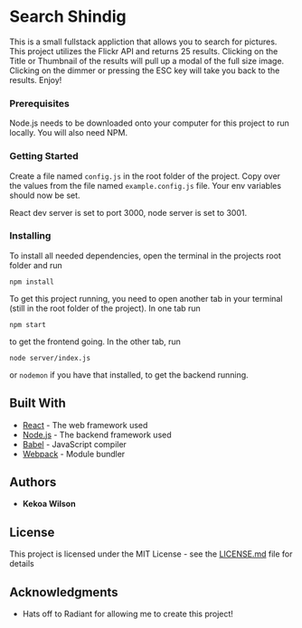# Search Shindig

This is a small fullstack appliction that allows you to search for pictures. This project utilizes the Flickr API and returns 25 results. Clicking on the Title or Thumbnail of the results will pull up a modal of the full size image. Clicking on the dimmer or pressing the ESC key will take you back to the results. Enjoy!

### Prerequisites

Node.js needs to be downloaded onto your computer for this project to run locally. You will also need NPM.

### Getting Started

Create a file named `config.js` in the root folder of the project. Copy over the values from the file named `example.config.js` file. Your env variables should now be set.

React dev server is set to port 3000, node server is set to 3001.

### Installing

To install all needed dependencies, open the terminal in the projects root folder and run 
```
npm install
```

To get this project running, you need to open another tab in your terminal (still in the root folder of the project). In one tab run
```
npm start
```
to get the frontend going. In the other tab, run
```
node server/index.js
```
or ```nodemon``` if you have that installed, to get the backend running.

## Built With

* [React](https://reactjs.org/docs/getting-started.html) - The web framework used
* [Node.js](https://nodejs.org/en/docs/) - The backend framework used
* [Babel](https://babeljs.io/docs/en/) - JavaScript compiler
* [Webpack](https://webpack.js.org/) - Module bundler

## Authors

* **Kekoa Wilson**

## License

This project is licensed under the MIT License - see the [LICENSE.md](LICENSE.md) file for details

## Acknowledgments

* Hats off to Radiant for allowing me to create this project!
